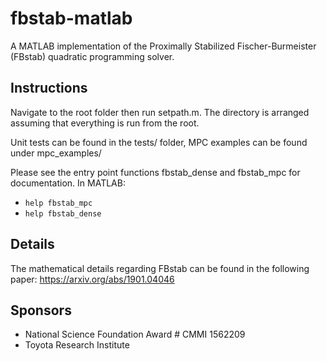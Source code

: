 # fbstab-matlab
A MATLAB implementation of the Proximally Stabilized Fischer-Burmeister (FBstab) quadratic programming solver. 

## Instructions
Navigate to the root folder then run setpath.m. The directory is arranged assuming that everything is run from the root.

Unit tests can be found in the tests/ folder, MPC examples can be found under mpc_examples/

Please see the entry point functions fbstab_dense and fbstab_mpc for documentation. In MATLAB:
- ```help fbstab_mpc```
- ```help fbstab_dense```

## Details
The mathematical details regarding FBstab can be found in the following paper: 
https://arxiv.org/abs/1901.04046

## Sponsors
- National Science Foundation Award # CMMI 1562209
- Toyota Research Institute 
